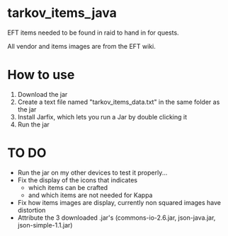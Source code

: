# tarkov_items_java
EFT items needed to be found in raid to hand in for quests.

All vendor and items images are from the EFT wiki.

# How to use
1. Download the jar
2. Create a text file named "tarkov_items_data.txt" in the same folder as the jar
3. Install Jarfix, which lets you run a Jar by double clicking it
4. Run the jar


# TO DO
- Run the jar on my other devices to test it properly...
- Fix the display of the icons that indicates
  - which items can be crafted
  - and which items are not needed for Kappa
- Fix how items images are display, currently non squared images have distortion
- Attribute the 3 downloaded .jar's (commons-io-2.6.jar, json-java.jar, json-simple-1.1.jar)
